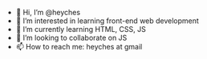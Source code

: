 - 👋 Hi, I’m @heyches
- 👀 I’m interested in learning front-end web development
- 🌱 I’m currently learning HTML, CSS, JS
- 💞️ I’m looking to collaborate on JS
- 📫 How to reach me:  heyches at gmail

<!---
heyches/heyches is a ✨ special ✨ repository because its `README.md` (this file) appears on your GitHub profile.
You can click the Preview link to take a look at your changes.
--->
